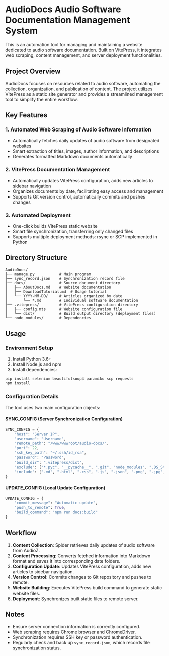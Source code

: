 
# AudioDocs Audio Software Documentation Management System

This is an automation tool for managing and maintaining a website dedicated to audio software documentation. Built on VitePress, it integrates web scraping, content management, and server deployment functionalities.

## Project Overview

AudioDocs focuses on resources related to audio software, automating the collection, organization, and publication of content. The project utilizes VitePress as a static site generator and provides a streamlined management tool to simplify the entire workflow.

## Key Features

### 1. Automated Web Scraping of Audio Software Information
- Automatically fetches daily updates of audio software from designated websites
- Smart extraction of titles, images, author information, and descriptions
- Generates formatted Markdown documents automatically

### 2. VitePress Documentation Management
- Automatically updates VitePress configuration, adds new articles to sidebar navigation
- Organizes documents by date, facilitating easy access and management
- Supports Git version control, automatically commits and pushes changes

### 3. Automated Deployment
- One-click builds VitePress static website
- Smart file synchronization, transferring only changed files
- Supports multiple deployment methods: rsync or SCP implemented in Python

## Directory Structure

```
AudioDocs/
├── manage.py           # Main program
├── sync_record.json    # Synchronization record file
├── docs/               # Source document directory
│   ├── AboutDocs.md    # Website documentation
│   ├── DownloadTutorial.md  # Usage tutorial
│   └── YYYY-MM-DD/     # Articles organized by date
│       └── *.md        # Individual software documentation
├── .vitepress/         # VitePress configuration directory
│   ├── config.mts      # Website configuration file
│   └── dist/           # Build output directory (deployment files)
└── node_modules/       # Dependencies
```

## Usage

### Environment Setup

1. Install Python 3.6+
2. Install Node.js and npm
3. Install dependencies:
```bash
pip install selenium beautifulsoup4 paramiko scp requests
npm install
```

### Configuration Details

The tool uses two main configuration objects:

#### SYNC_CONFIG (Server Synchronization Configuration)

```python
SYNC_CONFIG = {
    "host": "Server IP",
    "username": "Username",
    "remote_path": "/www/wwwroot/audio-docs/",
    "port": 22,
    "ssh_key_path": "~/.ssh/id_rsa",
    "password": "Password",
    "build_dir": ".vitepress/dist",
    "exclude": ["*.pyc", "__pycache__", ".git", "node_modules", ".DS_Store", "*.log"],
    "include": [".md", ".html", ".css", ".js", ".json", ".png", ".jpg", ".jpeg", ".gif"]
}
```

#### UPDATE_CONFIG (Local Update Configuration)

```python
UPDATE_CONFIG = {
    "commit_message": "Automatic update",
    "push_to_remote": True,
    "build_command": "npm run docs:build"
}
```

## Workflow

1. **Content Collection**: Spider retrieves daily updates of audio software from AudioZ.
2. **Content Processing**: Converts fetched information into Markdown format and saves it into corresponding date folders.
3. **Configuration Update**: Updates VitePress configuration, adds new articles to sidebar navigation.
4. **Version Control**: Commits changes to Git repository and pushes to remote.
5. **Website Building**: Executes VitePress build command to generate static website files.
6. **Deployment**: Synchronizes built static files to remote server.

## Notes

- Ensure server connection information is correctly configured.
- Web scraping requires Chrome browser and ChromeDriver.
- Synchronization requires SSH key or password authentication.
- Regularly check and back up `sync_record.json`, which records file synchronization status.
